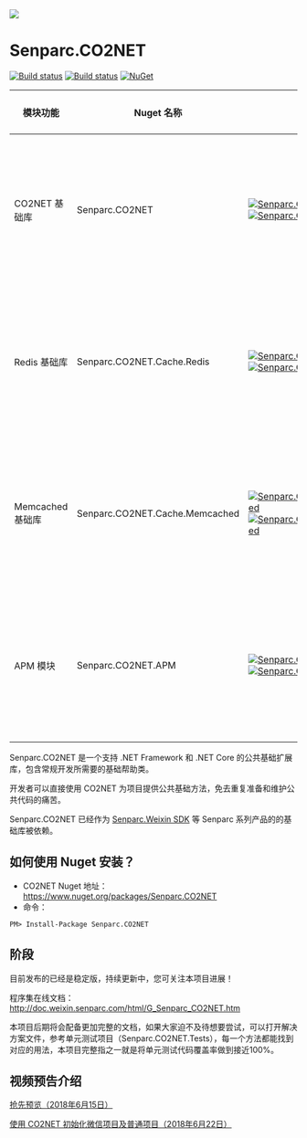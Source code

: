 <img src="https://sdk.weixin.senparc.com/images/senparc-logo-500.jpg" /> 

# Senparc.CO2NET

[![Build status](https://mysenparc.visualstudio.com/Senparc%20SDK/_apis/build/status/CO2NET/Senparc.CO2NET%20-ASP.NET%20Core-CI-clone)](https://mysenparc.visualstudio.com/Senparc%20SDK/_build/latest?definitionId=11)
[![Build status](https://ci.appveyor.com/api/projects/status/uqhyn9i2x5r300dq/branch/master?svg=true)](https://ci.appveyor.com/project/JeffreySu/senparc-co2net/branch/master)
[![NuGet](https://img.shields.io/nuget/dt/Senparc.CO2NET.svg)](https://www.nuget.org/packages/Senparc.CO2NET)

| 模块功能    |        Nuget 名称          |  Nuget                                                                                | 支持 .NET 版本 
|---------|---------------------|---------------------------------------------------------------------------------------|--------------------------------------
| CO2NET 基础库 | Senparc.CO2NET   | [![Senparc.CO2NET][1.1]][1.2]    [![Senparc.CO2NET][nuget-img-base]][nuget-url-base]  |  ![.NET 3.5][net35Y]    ![.NET 4.0][net40Y]   ![.NET 4.5][net45Y]    ![.NET Core 2.0][core20Y]
| Redis 基础库 | Senparc.CO2NET.Cache.Redis   | [![Senparc.CO2NET.Cache.Redis][3.1]][3.2]    [![Senparc.CO2NET.Cache.Redis][nuget-img-base-redis]][nuget-url-base-redis]  |  ![.NET 3.5][net35Y]    ![.NET 4.0][net40Y]   ![.NET 4.5][net45Y]    ![.NET Core 2.0][core20Y]
| Memcached 基础库 | Senparc.CO2NET.Cache.Memcached   | [![Senparc.CO2NET.Cache.Memcached][4.1]][4.2]    [![Senparc.CO2NET.Cache.Memcached][nuget-img-base-memcached]][nuget-url-base-memcached]  |  ![.NET 3.5][net35Y]    ![.NET 4.0][net40Y]   ![.NET 4.5][net45Y]    ![.NET Core 2.0][core20Y]
| APM 模块 | Senparc.CO2NET.APM   | [![Senparc.CO2NET.APM][2.1]][2.2]    [![Senparc.CO2NET.APM][nuget-img-base-apm]][nuget-url-base-apm]  |  ![.NET 3.5][net35Y]    ![.NET 4.0][net40Y]   ![.NET 4.5][net45Y]    ![.NET Core 2.0][core20Y]

[1.1]: https://img.shields.io/nuget/v/Senparc.CO2NET.svg?style=flat
[1.2]: https://www.nuget.org/packages/Senparc.CO2NET
[2.1]: https://img.shields.io/nuget/v/Senparc.CO2NET.APM.svg?style=flat
[2.2]: https://www.nuget.org/packages/Senparc.CO2NET.APM
[3.1]: https://img.shields.io/nuget/v/Senparc.CO2NET.Cache.Redis.svg?style=flat
[3.2]: https://www.nuget.org/packages/Senparc.CO2NET.Cache.Redis
[4.1]: https://img.shields.io/nuget/v/Senparc.CO2NET.Cache.Memcached.svg?style=flat
[4.2]: https://www.nuget.org/packages/Senparc.CO2NET.Cache.Memcached

[net35Y]: https://img.shields.io/badge/3.5-Y-brightgreen.svg
[net35N]: https://img.shields.io/badge/3.5-N-lightgrey.svg
[net40Y]: https://img.shields.io/badge/4.0-Y-brightgreen.svg
[net40N]: https://img.shields.io/badge/4.0-N-lightgrey.svg
[net40N-]: https://img.shields.io/badge/4.0----lightgrey.svg
[net45Y]: https://img.shields.io/badge/4.5-Y-brightgreen.svg
[net45N]: https://img.shields.io/badge/4.5-N-lightgrey.svg
[net45N-]: https://img.shields.io/badge/4.5----lightgrey.svg
[net461Y]: https://img.shields.io/badge/4.6.1-Y-brightgreen.svg
[net461N]: https://img.shields.io/badge/4.6.1-N-lightgrey.svg
[coreY]: https://img.shields.io/badge/core-Y-brightgreen.svg
[coreN]: https://img.shields.io/badge/core-N-lightgrey.svg
[coreN-]: https://img.shields.io/badge/core----lightgrey.svg
[core20Y]: https://img.shields.io/badge/core2.x-Y-brightgreen.svg
[core20N]: https://img.shields.io/badge/core2.x-N-lightgrey.svg

[nuget-img-base]: https://img.shields.io/nuget/dt/Senparc.CO2NET.svg
[nuget-url-base]: https://www.nuget.org/packages/Senparc.CO2NET
[nuget-img-base-apm]: https://img.shields.io/nuget/dt/Senparc.CO2NET.APM.svg
[nuget-url-base-apm]: https://www.nuget.org/packages/Senparc.CO2NET.APM
[nuget-img-base-redis]: https://img.shields.io/nuget/dt/Senparc.CO2NET.Cache.Redis.svg
[nuget-url-base-redis]: https://www.nuget.org/packages/Senparc.CO2NET.Cache.Redis
[nuget-img-base-memcached]: https://img.shields.io/nuget/dt/Senparc.CO2NET.Cache.Memcached.svg
[nuget-url-base-memcached]: https://www.nuget.org/packages/Senparc.CO2NET.Cache.Memcached

Senparc.CO2NET 是一个支持 .NET Framework 和 .NET Core 的公共基础扩展库，包含常规开发所需要的基础帮助类。

开发者可以直接使用 CO2NET 为项目提供公共基础方法，免去重复准备和维护公共代码的痛苦。

Senparc.CO2NET 已经作为 [Senparc.Weixin SDK](https://github.com/JeffreySu/WeiXinMPSDK) 等 Senparc 系列产品的的基础库被依赖。

## 如何使用 Nuget 安装？

* CO2NET Nuget 地址：https://www.nuget.org/packages/Senparc.CO2NET
* 命令：
```
PM> Install-Package Senparc.CO2NET
```

## 阶段

目前发布的已经是稳定版，持续更新中，您可关注本项目进展！

程序集在线文档：<a href="http://doc.weixin.senparc.com/html/G_Senparc_CO2NET.htm" target="_blank">http://doc.weixin.senparc.com/html/G_Senparc_CO2NET.htm</a>

本项目后期将会配备更加完整的文档，如果大家迫不及待想要尝试，可以打开解决方案文件，参考单元测试项目（Senparc.CO2NET.Tests），每一个方法都能找到对应的用法，本项目完整指之一就是将单元测试代码覆盖率做到接近100%。

## 视频预告介绍
[抢先预览（2018年6月15日）](http://study.163.com/course/courseLearn.htm?courseId=1004873017&share=2&shareId=400000000353002#/learn/video?lessonId=1052874494&courseId=1004873017)

[使用 CO2NET 初始化微信项目及普通项目（2018年6月22日）](http://study.163.com/course/courseLearn.htm?courseId=1004873017&share=2&shareId=400000000353002#/learn/video?lessonId=1052903157&courseId=1004873017)
